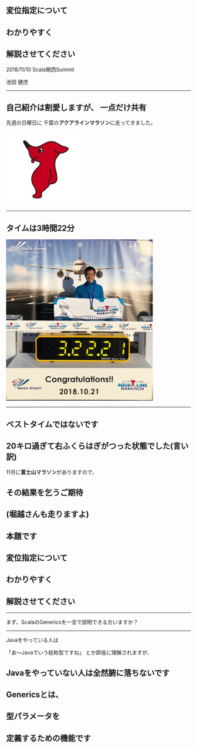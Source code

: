 ## 変位指定について

## わかりやすく

## 解説させてください

2018/11/10 Scala関西Summit 

池田 健虎

---

自己紹介は割愛しますが、
一点だけ共有
---
先週の日曜日に
千葉の**アクアラインマラソン**に走ってきました。

<img src="https://github.com/taketora26/sample_gitpitch/blob/master/img/chiba.jpeg?raw=true" width="200">

---

## タイムは3時間22分

<img src="https://github.com/taketora26/sample_gitpitch/blob/master/img/IMG_2142.JPG?raw=true" width="400">

---

## ベストタイムではないです

20キロ過ぎて右ふくらはぎがつった状態でした(言い訳)
---
11月に**富士山マラソン**がありますので、

## その結果を乞うご期待

(堀越さんも走りますよ)
---

本題です
---

## 変位指定について
## わかりやすく
## 解説させてください
---
まず、ScalaのGenericsを一言で説明できる方いますか？

---
Javaをやっている人は

「あ〜Javaでいう総称型ですね」
とか即座に理解されますが、

Javaをやっていない人は全然腑に落ちないです
---

## Genericsとは、
## 型パラメータを
## 定義するための機能です

<font color="Red"></font>
---
